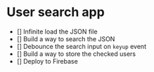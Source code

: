 # User search app

- [] Infinite load the JSON file
- [] Build a way to search the JSON
- [] Debounce the search input on `keyup` event
- [] Build a way to store the checked users
- [] Deploy to Firebase